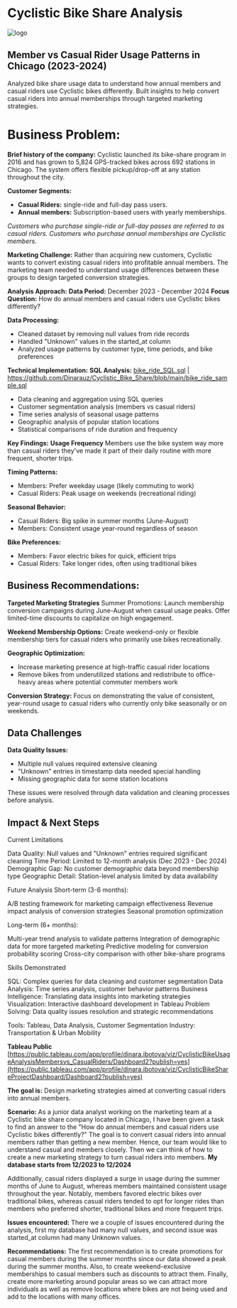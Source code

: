 # Cyclistic Bike Share Analysis

![logo](https://github.com/user-attachments/assets/99589196-e604-4918-a9c1-a2d2d62921be)

## Member vs Casual Rider Usage Patterns in Chicago (2023-2024)
Analyzed bike share usage data to understand how annual members and casual riders use Cyclistic bikes differently. Built insights to help convert casual riders into annual memberships through targeted marketing strategies.

# Business Problem:

**Brief history of the company:**
Cyclistic launched its bike-share program in 2016 and has grown to 5,824 GPS-tracked bikes across 692 stations in Chicago. The system offers flexible pickup/drop-off at any station throughout the city.

**Customer Segments:**
- **Casual Riders:** single-ride and full-day pass users.
- **Annual members:** Subscription-based users with yearly memberships.

*Customers who purchase single-ride or full-day passes are referred to as casual riders.
Customers who purchase annual memberships are Cyclistic members.*

**Marketing Challenge:**
Rather than acquiring new customers, Cyclistic wants to convert existing casual riders into profitable annual members. The marketing team needed to understand usage differences between these groups to design targeted conversion strategies.

**Analysis Approach:**
**Data Period:** December 2023 - December 2024
**Focus Question:** How do annual members and casual riders use Cyclistic bikes differently?

**Data Processing:**
- Cleaned dataset by removing null values from ride records
- Handled "Unknown" values in the started_at column
- Analyzed usage patterns by customer type, time periods, and bike preferences

**Technical Implementation:**
**SQL Analysis:** [bike_ride_SQL.sql](https://github.com/Dinarauz/Cyclistic_Bike_Share/blob/main/bike_ride_SQL.sql) | https://github.com/Dinarauz/Cyclistic_Bike_Share/blob/main/bike_ride_sample.sql
- Data cleaning and aggregation using SQL queries
- Customer segmentation analysis (members vs casual riders)
- Time series analysis of seasonal usage patterns
- Geographic analysis of popular station locations
- Statistical comparisons of ride duration and frequency

**Key Findings:**
**Usage Frequency**
Members use the bike system way more than casual riders they've made it part of their daily routine with more frequent, shorter trips.

**Timing Patterns:**
- Members: Prefer weekday usage (likely commuting to work)
- Casual Riders: Peak usage on weekends (recreational riding)

**Seasonal Behavior:**
- Casual Riders: Big spike in summer months (June-August)
- Members: Consistent usage year-round regardless of season

**Bike Preferences:**
- Members: Favor electric bikes for quick, efficient trips
- Casual Riders: Take longer rides, often using traditional bikes

## Business Recommendations: 
**Targeted Marketing Strategies**
Summer Promotions: Launch membership conversion campaigns during June-August when casual usage peaks. Offer limited-time discounts to capitalize on high engagement.

**Weekend Membership Options:** Create weekend-only or flexible membership tiers for casual riders who primarily use bikes recreationally.

**Geographic Optimization:**
- Increase marketing presence at high-traffic casual rider locations
- Remove bikes from underutilized stations and redistribute to office-heavy areas where potential commuter members work

**Conversion Strategy:**
Focus on demonstrating the value of consistent, year-round usage to casual riders who currently only bike seasonally or on weekends.

## Data Challenges

**Data Quality Issues:**
- Multiple null values required extensive cleaning
- "Unknown" entries in timestamp data needed special handling
- Missing geographic data for some station locations

These issues were resolved through data validation and cleaning processes before analysis.

## Impact & Next Steps
Current Limitations

Data Quality: Null values and "Unknown" entries required significant cleaning
Time Period: Limited to 12-month analysis (Dec 2023 - Dec 2024)
Demographic Gap: No customer demographic data beyond membership type
Geographic Detail: Station-level analysis limited by data availability

Future Analysis
Short-term (3-6 months):

A/B testing framework for marketing campaign effectiveness
Revenue impact analysis of conversion strategies
Seasonal promotion optimization

Long-term (6+ months):

Multi-year trend analysis to validate patterns
Integration of demographic data for more targeted marketing
Predictive modeling for conversion probability scoring
Cross-city comparison with other bike-share programs

Skills Demonstrated

SQL: Complex queries for data cleaning and customer segmentation
Data Analysis: Time series analysis, customer behavior patterns
Business Intelligence: Translating data insights into marketing strategies
Visualization: Interactive dashboard development in Tableau
Problem Solving: Data quality issues resolution and strategic recommendations


Tools: Tableau, Data Analysis, Customer Segmentation
Industry: Transportation & Urban Mobility

**Tableau Public**
[https://public.tableau.com/app/profile/dinara.ibotova/viz/CyclisticBikeUsageAnalysisMembersvs_CasualRiders/Dashboard2?publish=yes](https://public.tableau.com/app/profile/dinara.ibotova/viz/CyclisticBikeShareProjectDashboard/Dashboard2?publish=yes)

**The goal is:**
Design marketing strategies aimed at converting casual riders into annual members.

**Scenario:**
As a junior data analyst working on the marketing team at a Cyclistic bike share company located in Chicago, I have been given a task to find an answer to the "How do annual members and casual riders use Cyclistic bikes differently?" The goal is to convert casual riders into annual members rather than getting a new member. Hence, our team would like to understand casual and members closely. Then we can think of how to create a new marketing strategy to turn casual riders into members. **My database starts from 12/2023 to 12/2024**

 Additionally, casual riders displayed a surge in usage during the summer months of June to August, whereas members maintained consistent usage throughout the year. Notably, members favored electric bikes over traditional bikes, whereas casual riders tended to opt for longer rides than members who preferred shorter, traditional bikes and more frequent trips.

**Issues encountered:**
There we a couple of issues encountered during the analysis, first my database had many null values, and second issue was started_at column had many Unknown values. 

**Recommendations:**
The first recommendation is to create promotions for casual members during the summer months since our data showed a peak during the summer months. Also, to create weekend-exclusive memberships to casual members such as discounts to attract them. Finally, create more marketing around popular areas so we can attract more individuals as well as remove locations where bikes are not being used and add to the locations with many offices. 


